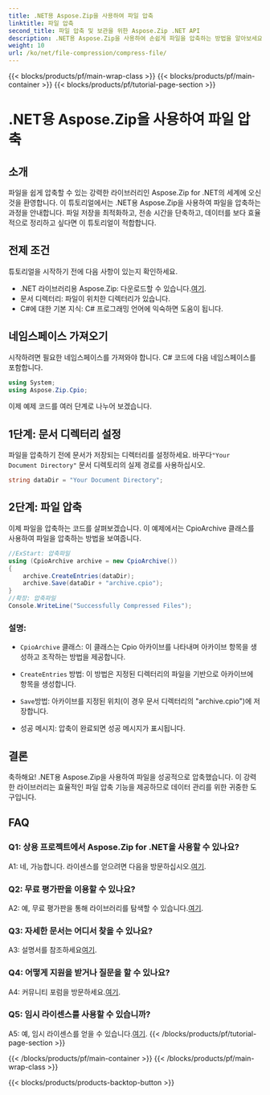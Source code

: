 ```yaml
---
title: .NET용 Aspose.Zip을 사용하여 파일 압축
linktitle: 파일 압축
second_title: 파일 압축 및 보관을 위한 Aspose.Zip .NET API
description: .NET용 Aspose.Zip을 사용하여 손쉽게 파일을 압축하는 방법을 알아보세요. 효율적인 파일 관리를 위한 단계별 튜토리얼을 따르십시오.
weight: 10
url: /ko/net/file-compression/compress-file/
---
```


{{< blocks/products/pf/main-wrap-class >}}
{{< blocks/products/pf/main-container >}}
{{< blocks/products/pf/tutorial-page-section >}}

# .NET용 Aspose.Zip을 사용하여 파일 압축

## 소개

파일을 쉽게 압축할 수 있는 강력한 라이브러리인 Aspose.Zip for .NET의 세계에 오신 것을 환영합니다. 이 튜토리얼에서는 .NET용 Aspose.Zip을 사용하여 파일을 압축하는 과정을 안내합니다. 파일 저장을 최적화하고, 전송 시간을 단축하고, 데이터를 보다 효율적으로 정리하고 싶다면 이 튜토리얼이 적합합니다.

## 전제 조건

튜토리얼을 시작하기 전에 다음 사항이 있는지 확인하세요.

-  .NET 라이브러리용 Aspose.Zip: 다운로드할 수 있습니다.[여기](https://releases.aspose.com/zip/net/).
- 문서 디렉터리: 파일이 위치한 디렉터리가 있습니다.
- C#에 대한 기본 지식: C# 프로그래밍 언어에 익숙하면 도움이 됩니다.

## 네임스페이스 가져오기

시작하려면 필요한 네임스페이스를 가져와야 합니다. C# 코드에 다음 네임스페이스를 포함합니다.

```csharp
using System;
using Aspose.Zip.Cpio;
```

이제 예제 코드를 여러 단계로 나누어 보겠습니다.

## 1단계: 문서 디렉터리 설정

 파일을 압축하기 전에 문서가 저장되는 디렉터리를 설정하세요. 바꾸다`"Your Document Directory"` 문서 디렉토리의 실제 경로를 사용하십시오.

```csharp
string dataDir = "Your Document Directory";
```

## 2단계: 파일 압축

이제 파일을 압축하는 코드를 살펴보겠습니다. 이 예제에서는 CpioArchive 클래스를 사용하여 파일을 압축하는 방법을 보여줍니다.

```csharp
//ExStart: 압축파일
using (CpioArchive archive = new CpioArchive())
{
    archive.CreateEntries(dataDir);
    archive.Save(dataDir + "archive.cpio");
}
//확장: 압축파일
Console.WriteLine("Successfully Compressed Files");
```

### 설명:

- `CpioArchive` 클래스: 이 클래스는 Cpio 아카이브를 나타내며 아카이브 항목을 생성하고 조작하는 방법을 제공합니다.

- `CreateEntries` 방법: 이 방법은 지정된 디렉터리의 파일을 기반으로 아카이브에 항목을 생성합니다.

- `Save`방법: 아카이브를 지정된 위치(이 경우 문서 디렉터리의 "archive.cpio")에 저장합니다.

- 성공 메시지: 압축이 완료되면 성공 메시지가 표시됩니다.

## 결론

축하해요! .NET용 Aspose.Zip을 사용하여 파일을 성공적으로 압축했습니다. 이 강력한 라이브러리는 효율적인 파일 압축 기능을 제공하므로 데이터 관리를 위한 귀중한 도구입니다.

## FAQ

### Q1: 상용 프로젝트에서 Aspose.Zip for .NET을 사용할 수 있나요?

 A1: 네, 가능합니다. 라이센스를 얻으려면 다음을 방문하십시오.[여기](https://purchase.aspose.com/buy).

### Q2: 무료 평가판을 이용할 수 있나요?

 A2: 예, 무료 평가판을 통해 라이브러리를 탐색할 수 있습니다.[여기](https://releases.aspose.com/).

### Q3: 자세한 문서는 어디서 찾을 수 있나요?

 A3: 설명서를 참조하세요[여기](https://reference.aspose.com/zip/net/).

### Q4: 어떻게 지원을 받거나 질문을 할 수 있나요?

 A4: 커뮤니티 포럼을 방문하세요.[여기](https://forum.aspose.com/c/zip/37).

### Q5: 임시 라이센스를 사용할 수 있습니까?

 A5: 예, 임시 라이센스를 얻을 수 있습니다.[여기](https://purchase.aspose.com/temporary-license/).
{{< /blocks/products/pf/tutorial-page-section >}}

{{< /blocks/products/pf/main-container >}}
{{< /blocks/products/pf/main-wrap-class >}}

{{< blocks/products/products-backtop-button >}}
